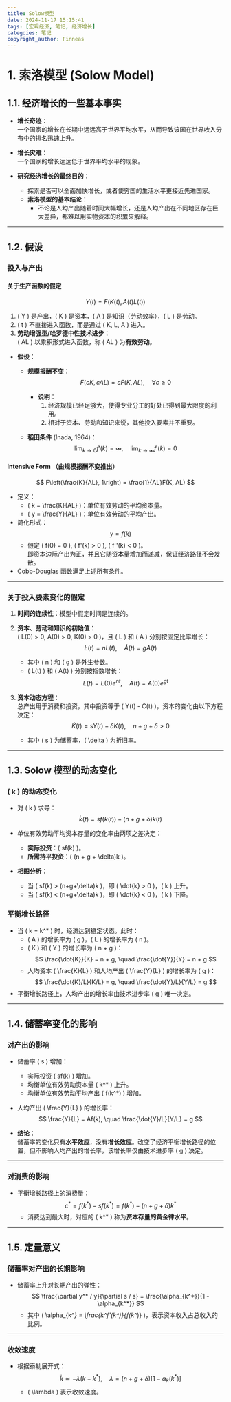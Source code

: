 ```yaml
---
title: Solow模型
date: 2024-11-17 15:15:41
tags: [宏观经济, 笔记, 经济增长]
categoies: 笔记
copyright_author: Finneas
---
```

# 1. 索洛模型 (Solow Model)

## 1.1. 经济增长的一些基本事实

- **增长奇迹**：  
  一个国家的增长在长期中远远高于世界平均水平，从而导致该国在世界收入分布中的排名迅速上升。

- **增长灾难**：  
  一个国家的增长远远低于世界平均水平的现象。

- **研究经济增长的最终目的**：
  - 探索是否可以全面加快增长，或者使穷国的生活水平更接近先进国家。
  - **索洛模型的基本结论**：
    - 不论是人均产出随着时间大幅增长，还是人均产出在不同地区存在巨大差异，都难以用实物资本的积累来解释。

---

## 1.2. 假设

### 投入与产出

#### 关于生产函数的假定

$$
Y(t) = F(K(t), A(t)L(t))
$$

1. \( Y \) 是产出，\( K \) 是资本，\( A \) 是知识（劳动效率），\( L \) 是劳动。
2. \( t \) 不直接进入函数，而是通过 \( K, L, A \) 进入。
3. **劳动增强型/哈罗德中性技术进步**：  
   \( AL \) 以乘积形式进入函数，称 \( AL \) 为**有效劳动**。

- **假设**：
  - **规模报酬不变**：
    $$
    F(cK, cAL) = cF(K, AL), \quad \forall c \geq 0
    $$
    - **说明**：
      1. 经济规模已经足够大，使得专业分工的好处已得到最大限度的利用。
      2. 相对于资本、劳动和知识来说，其他投入要素并不重要。

  - **稻田条件** (Inada, 1964)：  
    $$
    \lim_{k \to 0} f'(k) = \infty, \quad \lim_{k \to \infty} f'(k) = 0
    $$

#### Intensive Form （由规模报酬不变推出）

$$
F\left(\frac{K}{AL}, 1\right) = \frac{1}{AL}F(K, AL)
$$

- 定义：
  - \( k = \frac{K}{AL} \)：单位有效劳动的平均资本量。
  - \( y = \frac{Y}{AL} \)：单位有效劳动的平均产出。
- 简化形式：
  $$
  y = f(k)
  $$
  - 假定 \( f(0) = 0 \), \( f'(k) > 0 \), \( f''(k) < 0 \)。  
    即资本边际产出为正，并且它随资本量增加而递减，保证经济路径不会发散。
- Cobb-Douglas 函数满足上述所有条件。

---

### 关于投入要素变化的假定

1. **时间的连续性**：模型中假定时间是连续的。

2. **资本、劳动和知识的初始值**：  
   \( L(0) > 0, A(0) > 0, K(0) > 0 \)，且 \( L \) 和 \( A \) 分别按固定比率增长：
   $$
   \dot{L}(t) = nL(t), \quad \dot{A}(t) = gA(t)
   $$
   - 其中 \( n \) 和 \( g \) 是外生参数。
   - \( L(t) \) 和 \( A(t) \) 分别按指数增长：
     $$
     L(t) = L(0)e^{nt}, \quad A(t) = A(0)e^{gt}
     $$

3. **资本动态方程**：  
   总产出用于消费和投资，其中投资等于 \( Y(t) - C(t) \)，资本的变化由以下方程决定：
   $$
   \dot{K}(t) = sY(t) - \delta K(t), \quad n + g + \delta > 0
   $$
   - 其中 \( s \) 为储蓄率，\( \delta \) 为折旧率。

---

## 1.3. Solow 模型的动态变化

### \( k \) 的动态变化

- 对 \( k \) 求导：
  $$
  \dot{k}(t) = sf(k(t)) - (n + g + \delta)k(t)
  $$
- 单位有效劳动平均资本存量的变化率由两项之差决定：
  - **实际投资**：\( sf(k) \)。
  - **所需持平投资**：\( (n + g + \delta)k \)。

- **相图分析**：
  - 当 \( sf(k) > (n+g+\delta)k \)，即 \( \dot{k} > 0 \)，\( k \) 上升。
  - 当 \( sf(k) < (n+g+\delta)k \)，即 \( \dot{k} < 0 \)，\( k \) 下降。

### 平衡增长路径

- 当 \( k = k^* \) 时，经济达到稳定状态。此时：
  - \( A \) 的增长率为 \( g \)，\( L \) 的增长率为 \( n \)。
  - \( K \) 和 \( Y \) 的增长率为 \( n + g \)：
    $$
    \frac{\dot{K}}{K} = n + g, \quad \frac{\dot{Y}}{Y} = n + g
    $$
  - 人均资本 \( \frac{K}{L} \) 和人均产出 \( \frac{Y}{L} \) 的增长率为 \( g \)：
    $$
    \frac{\dot{K}/L}{K/L} = g, \quad \frac{\dot{Y}/L}{Y/L} = g
    $$
- 平衡增长路径上，人均产出的增长率由技术进步率 \( g \) 唯一决定。

---

## 1.4. 储蓄率变化的影响

### 对产出的影响

- 储蓄率 \( s \) 增加：
  - 实际投资 \( sf(k) \) 增加。
  - 均衡单位有效劳动资本量 \( k^* \) 上升。
  - 均衡单位有效劳动平均产出 \( f(k^*) \) 增加。

- 人均产出 \( \frac{Y}{L} \) 的增长率：
  $$
  \frac{Y}{L} = Af(k), \quad \frac{\dot{Y}/L}{Y/L} = g
  $$

- **结论**：  
  储蓄率的变化只有**水平效应**，没有**增长效应**。改变了经济平衡增长路径的位置，但不影响人均产出的增长率，该增长率仅由技术进步率 \( g \) 决定。

---

### 对消费的影响

- 平衡增长路径上的消费量：
  $$
  c^* = f(k^*) - sf(k^*) = f(k^*) - (n+g+\delta)k^*
  $$
  - 消费达到最大时，对应的 \( k^* \) 称为**资本存量的黄金律水平**。

---

## 1.5. 定量意义

### 储蓄率对产出的长期影响

- 储蓄率上升对长期产出的弹性：
  $$
  \frac{\partial y^* / y}{\partial s / s} = \frac{\alpha_{k^*}}{1 - \alpha_{k^*}}
  $$
  - 其中 \( \alpha_{k^*} = \frac{k^*f'(k^*)}{f(k^*)} \)，表示资本收入占总收入的比例。

---

### 收敛速度

- 根据泰勒展开式：
  $$
  \dot{k} \simeq -\lambda (k - k^*), \quad \lambda = (n+g+\delta)[1 - \alpha_k(k^*)]
  $$
  - \( \lambda \) 表示收敛速度。